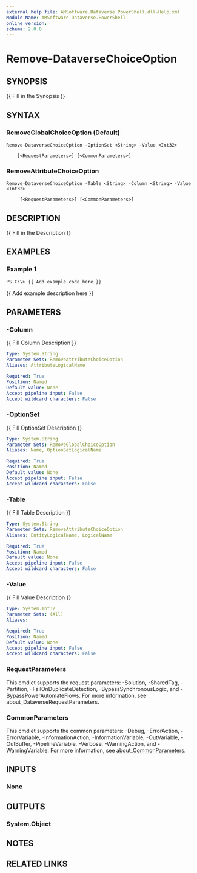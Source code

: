 ```yaml
---
external help file: AMSoftware.Dataverse.PowerShell.dll-Help.xml
Module Name: AMSoftware.Dataverse.PowerShell
online version:
schema: 2.0.0
---
```


# Remove-DataverseChoiceOption

## SYNOPSIS
{{ Fill in the Synopsis }}

## SYNTAX

### RemoveGlobalChoiceOption (Default)
```
Remove-DataverseChoiceOption -OptionSet <String> -Value <Int32>  
    
    [<RequestParameters>] [<CommonParameters>]
```

### RemoveAttributeChoiceOption
```
Remove-DataverseChoiceOption -Table <String> -Column <String> -Value <Int32> 
    
     [<RequestParameters>] [<CommonParameters>]
```

## DESCRIPTION
{{ Fill in the Description }}

## EXAMPLES

### Example 1
```
PS C:\> {{ Add example code here }}
```

{{ Add example description here }}

## PARAMETERS

### -Column
{{ Fill Column Description }}

```yaml
Type: System.String
Parameter Sets: RemoveAttributeChoiceOption
Aliases: AttributeLogicalName

Required: True
Position: Named
Default value: None
Accept pipeline input: False
Accept wildcard characters: False
```

### -OptionSet
{{ Fill OptionSet Description }}

```yaml
Type: System.String
Parameter Sets: RemoveGlobalChoiceOption
Aliases: Name, OptionSetLogicalName

Required: True
Position: Named
Default value: None
Accept pipeline input: False
Accept wildcard characters: False
```

### -Table
{{ Fill Table Description }}

```yaml
Type: System.String
Parameter Sets: RemoveAttributeChoiceOption
Aliases: EntityLogicalName, LogicalName

Required: True
Position: Named
Default value: None
Accept pipeline input: False
Accept wildcard characters: False
```

### -Value
{{ Fill Value Description }}

```yaml
Type: System.Int32
Parameter Sets: (All)
Aliases:

Required: True
Position: Named
Default value: None
Accept pipeline input: False
Accept wildcard characters: False
```

### RequestParameters
This cmdlet supports the request parameters: -Solution, -SharedTag, -Partition, -FailOnDuplicateDetection, -BypassSynchronousLogic, and -BypassPowerAutomateFlows. For more information, see about_DataverseRequestParameters.

### CommonParameters
This cmdlet supports the common parameters: -Debug, -ErrorAction, -ErrorVariable, -InformationAction, -InformationVariable, -OutVariable, -OutBuffer, -PipelineVariable, -Verbose, -WarningAction, and -WarningVariable. For more information, see [about_CommonParameters](http://go.microsoft.com/fwlink/?LinkID=113216).

## INPUTS

### None
## OUTPUTS

### System.Object
## NOTES

## RELATED LINKS

